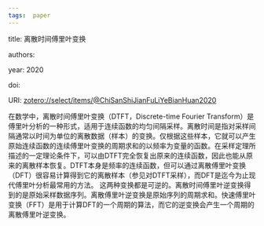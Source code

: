 ```yaml
---
tags:  paper
---
```

title: 离散时间傅里叶变换

authors: 

year: 2020

doi: 

URI: [zotero://select/items/@ChiSanShiJianFuLiYeBianHuan2020](zotero://select/items/@ChiSanShiJianFuLiYeBianHuan2020)

在数学中，离散时间傅里叶变换（DTFT，Discrete-time Fourier Transform）是傅里叶分析的一种形式，适用于连续函数的均匀间隔采样。离散时间是指对采样间隔通常以时间为单位的离散数据（样本）的变换。仅根据这些样本，它就可以产生原始连续函数的连续傅里叶变换的周期求和的以频率为变量的函数。在采样定理所描述的一定理论条件下，可以由DTFT完全恢复出原来的连续函数，因此也能从原来的离散样本恢复。DTFT本身是频率的连续函数，但可以通过离散傅里叶变换（DFT）很容易计算得到它的离散样本（参见对DTFT采样），而DFT是迄今为止现代傅里叶分析最常用的方法。 这两种变换都是可逆的。离散时间傅里叶逆变换得到的是原始采样数据序列。离散傅里叶逆变换是原始序列的周期求和。快速傅里叶变换（FFT）是用于计算DFT的一个周期的算法，而它的逆变换会产生一个周期的离散傅里叶逆变换。



